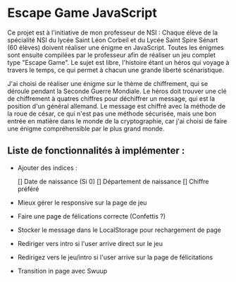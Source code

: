# Escape Game JavaScript

Ce projet est à l'initiative de mon professeur de NSI : Chaque élève de la spécialité NSI du lycée Saint Léon Corbeil et du Lycée Saint Spire Sénart (60 élèves) doivent réaliser une énigme en JavaScript. Toutes les énigmes sont ensuite compilées par le professeur afin de réaliser un jeu complet type "Escape Game". Le sujet est libre, l'histoire étant un héros qui voyage à travers le temps, ce qui permet à chacun une grande liberté scénaristique. 

J'ai choisi de réaliser une énigme sur le thème de chiffrement, qui se déroule pendant la Seconde Guerre Mondiale. Le héros doit trouver une clé de chiffrement à quatres chiffres pour déchiffrer un message, qui est la position d'un général allemand. Le message est chiffré avec la méthode de la roue de césar, ce qui n'est pas une méthode sécurisée, mais une bon entrée en matière dans le monde de la cryptographie, car j'ai choisi de faire une énigme compréhensible par le plus grand monde.

## Liste de fonctionnalités à implémenter :

  - Ajouter des indices :

    [] Date de naissance (Si 0)
    [] Département de naissance
    [] Chiffre préféré

  - Mieux gérer le responsive sur la page de jeu
  - Faire une page de félications correcte (Confettis ?)
  - Stocker le message dans le LocalStorage pour rechargement de page
  - Rediriger vers intro si l'user arrive direct sur le jeu
  - Redirigez vers le jeu/intro si l'user arrive sur la page de félicitations
  - Transition in page avec Swuup